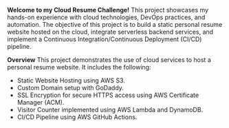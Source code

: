 **Welcome to my Cloud Resume Challenge!** This project showcases my hands-on experience with cloud technologies, DevOps practices, and automation. The objective of this project is to build a static personal resume website hosted on the cloud, integrate serverless backend services, and implement a Continuous Integration/Continuous Deployment (CI/CD) pipeline.

**Overview**
This project demonstrates the use of cloud services to host a personal resume website. It includes the following:

- Static Website Hosting using AWS S3.
- Custom Domain setup with GoDaddy.
- SSL Encryption for secure HTTPS access using AWS Certificate Manager (ACM).
- Visitor Counter implemented using AWS Lambda and DynamoDB.
- CI/CD Pipeline using AWS GitHub Actions.
